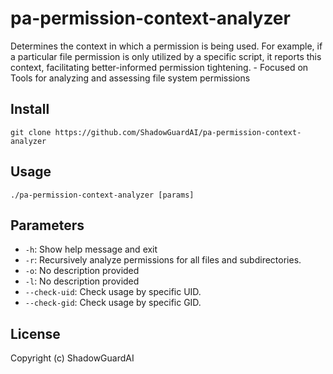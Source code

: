 # pa-permission-context-analyzer
Determines the context in which a permission is being used. For example, if a particular file permission is only utilized by a specific script, it reports this context, facilitating better-informed permission tightening. - Focused on Tools for analyzing and assessing file system permissions

## Install
`git clone https://github.com/ShadowGuardAI/pa-permission-context-analyzer`

## Usage
`./pa-permission-context-analyzer [params]`

## Parameters
- `-h`: Show help message and exit
- `-r`: Recursively analyze permissions for all files and subdirectories.
- `-o`: No description provided
- `-l`: No description provided
- `--check-uid`: Check usage by specific UID.
- `--check-gid`: Check usage by specific GID.

## License
Copyright (c) ShadowGuardAI
